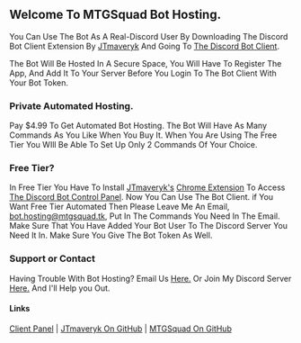 ## Welcome To MTGSquad Bot Hosting.

You Can Use The Bot As A Real-Discord User By Downloading The Discord Bot Client Extension By [JTmaveryk](https://github.com/JTmaveryk) And Going To [The Discord Bot Client](http://discordbotclient.jtmaveryk.repl.co/).

The Bot Will Be Hosted In A Secure Space, You Will Have To Register The App, And Add It To Your Server Before You Login To The Bot Client With Your Bot Token.

### Private Automated Hosting.

Pay $4.99 To Get Automated Bot Hosting. The Bot Will Have As Many Commands As You Like When You Buy It. When You Are Using The Free Tier You WIll Be Able To Set Up Only 2 Commands Of Your Choice.

### Free Tier?

In Free Tier You Have To Install [JTmaveryk's](https://github.com/JTmaveryk/) [Chrome Extension](https://chrome.google.com/webstore/detail/discord-bot-client/dighjoofcdkhjloaeakagmfnbiehebbb) To Access [The Discord Bot Control Panel](http://discordbotclient.jtmaveryk.repl.co/). Now You Can Use The Bot Client. if You Want Free Tier Automated Then Please Leave Me An Email, [bot.hosting@mtgsquad.tk](mailto:bot.hosting@mtgsquad.tk), Put In The Commands You Need In The Email. Make Sure That You Have Added Your Bot User To The Discord Server You Need It In. Make Sure You Give The Bot Token As Well.

### Support or Contact

Having Trouble With Bot Hosting? Email Us [Here.](mailto:support@mtgsquad.tk) Or Join My Discord Server [Here.](https://discord.gg/G2pkc8vtYX) And I'll Help you Out.

#### Links

[Client Panel](http://discordbotclient.jtmaveryk.repl.co/) | [JTmaveryk On GitHub](https://github.com/jtmaveryk) | [MTGSquad On GitHub](https://github.com/mtgsquad/)
